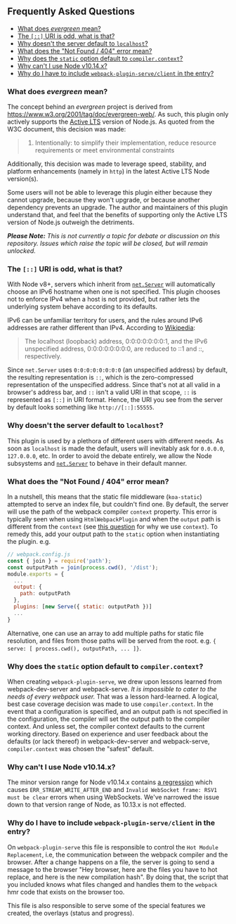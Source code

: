 ## Frequently Asked Questions

<!-- toc -->

- [What does _evergreen_ mean?](#what-does-_evergreen_-mean)
- [The `[::]` URI is odd, what is that?](#the--uri-is-odd-what-is-that)
- [Why doesn't the server default to `localhost`?](#why-doesnt-the-server-default-to-localhost)
- [What does the "Not Found / 404" error mean?](#what-does-the-not-found--404-error-mean)
- [Why does the `static` option default to `compiler.context`?](#why-does-the-static-option-default-to-compilercontext)
- [Why can't I use Node v10.14.x?](#why-cant-i-use-node-v1014x)
- [Why do I have to include `webpack-plugin-serve/client` in the entry?](#why-do-i-have-to-include-webpack-plugin-serveclient-in-the-entry)

<!-- tocstop -->

<!-- NOTE: markdown-toc will render this link malformed. check it each time the toc is generated -->
### What does _evergreen_ mean?

The concept behind an _evergreen_ project is derived from https://www.w3.org/2001/tag/doc/evergreen-web/. As such, this plugin only actively supports the [Active LTS](https://github.com/nodejs/Release#release-schedule) version of Node.js. As quoted from the W3C document, this decision was made:

> 1. Intentionally: to simplify their implementation, reduce resource requirements or meet environmental constraints

Additionally, this decision was made to leverage speed, stability, and platform enhancements (namely in `http`) in the latest Active LTS Node version(s).

Some users will not be able to leverage this plugin either because they cannot upgrade, because they won't upgrade, or because another dependency prevents an upgrade. The author and maintainers of this plugin understand that, and feel that the benefits of supporting only the Active LTS version of Node.js outweigh the detriments.

_**Please Note:** This is not currently a topic for debate or discussion on this repository. Issues which raise the topic will be closed, but will remain unlocked._

### The `[::]` URI is odd, what is that?

With Node v8+, servers which inherit from [`net.Server`](https://nodejs.org/api/net.html#net_class_net_server) will automatically choose an IPv6 hostname when one is not specified. This plugin chooses not to enforce IPv4 when a host is not provided, but rather lets the underlying system behave according to its defaults.

IPv6 can be unfamiliar territory for users, and the rules around IPv6 addresses are rather different than IPv4. According to [Wikipedia](https://en.wikipedia.org/wiki/IPv6_address#Representation):

> The localhost (loopback) address, 0:0:0:0:0:0:0:1, and the IPv6 unspecified address, 0:0:0:0:0:0:0:0, are reduced to ::1 and ::, respectively.

Since `net.Server` uses `0:0:0:0:0:0:0:0` (an unspecified address) by default, the resulting representation is `::`, which is the zero-compressed representation of the unspecified address. Since that's not at all valid in a browser's address bar, and `::` isn't a valid URI in that scope, `::` is represented as `[::]` in URI format. Hence, the URI you see from the server by default looks something like `http://[::]:55555`.

### Why doesn't the server default to `localhost`?

This plugin is used by a plethora of different users with different needs. As soon as `localhost` is made the default, users will inevitably ask for `0.0.0.0`, `127.0.0.0`, etc. In order to avoid the debate entirely, we allow the Node subsystems and [`net.Server`](https://nodejs.org/api/net.html#net_class_net_server) to behave in their default manner.

### What does the "Not Found / 404" error mean?

In a nutshell, this means that the static file middleware (`koa-static`) attempted to serve an index file, but couldn't find one. By default, the server will use the path of the webpack compiler `context` property. This error is typically seen when using `HtmlWebpackPlugin` and when the `output` path is different from the `context` (see [this question](#why-does-the-static-option-default-to-compilercontext) for why we use `context`). To remedy this, add your output path to the `static` option when instantiating the plugin. e.g.

```js
// webpack.config.js
const { join } = require('path');
const outputPath = join(process.cwd(), '/dist');
module.exports = {
  ...
  output: {
    path: outputPath
  },
  plugins: [new Serve({ static: outputPath })]
  ...
}
```

Alternative, one can use an array to add multiple paths for static file resolution, and files from those paths will be served from the root. e.g. `{ serve: [ process.cwd(), outputPath, ... ]}`.

### Why does the `static` option default to `compiler.context`?

When creating `webpack-plugin-serve`, we drew upon lessons learned from webpack-dev-server and webpack-serve. _It is impossible to cater to the needs of every webpack user._ That was a lesson hard-learned. A logical, best case coverage decision was made to use `compiler.context`. In the event that a configuration is specified, and an output path is not specified in the configuration, the compiler will set the output path to the compiler context. And unless set, the compiler context defaults to the current working directory. Based on experience and user feedback about the defaults (or lack thereof) in webpack-dev-server and webpack-serve, `compiler.context` was chosen the "safest" default.

### Why can't I use Node v10.14.x?

The minor version range for Node v10.14.x contains [a regression](https://github.com/nodejs/node/pull/17806#issuecomment-446213378) which causes `ERR_STREAM_WRITE_AFTER_END` and `Invalid WebSocket frame: RSV1 must be clear` errors when using WebSockets. We've narrowed the issue down to that version range of Node, as 10.13.x is not effected.

### Why do I have to include `webpack-plugin-serve/client` in the entry?


On `webpack-plugin-serve` this file is responsible to control the `Hot Module Replacement`, i.e, the communication between the webpack compiler and the browser. After a change happens on a file, the server is going to send a message to the browser "Hey browser, here are the files you have to hot replace, and here is the new compilation hash". By doing that, the script that you included knows what files changed and handles them to the `webpack` hmr code that exists on the browser too.

This file is also responsible to serve some of the special features we created, the overlays (status and progress).
